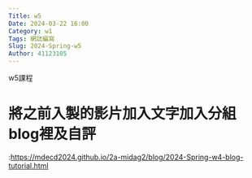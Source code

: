 ```yaml
---
Title: w5
Date: 2024-03-22 16:00
Category: w1
Tags: 網誌編寫
Slug: 2024-Spring-w5
Author: 41123105
---
```


w5課程

<!-- PELICAN_END_SUMMARY -->

# 將之前入製的影片加入文字加入分組blog裡及自評
:https://mdecd2024.github.io/2a-midag2/blog/2024-Spring-w4-blog-tutorial.html